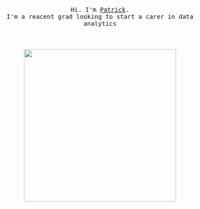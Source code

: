 <p align="center">
  <br>
  <br>
  <br>
  <samp>Hi. I'm <a href="https://www.linkedin.com/in/patrick-mcalinden/" '#00ff00'>Patrick</a>.<br> I'm a reacent grad looking to start a carer in data analytics</samp>
  <br>
  <br>
  <br>
  <br>
  <img src="https://media-s3-us-east-1.ceros.com/fatherly/images/2021/01/20/71e76813c5d8770e11cd4882450d2aba/04-luckysiderun-nobox.gif" width="350" />
</p>


